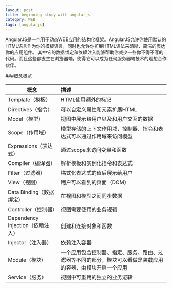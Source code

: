 ```yaml
---
layout: post
title: beginning study with angularjs
category: WEB
tags: [angularjs]
---
```


AngularJS是一个用于动态WEB应用的结构化框架。AngularJS允许你使用默认的HTML语言作为你的模板语言，同时也允许你扩展HTML语法来清晰、简洁的表达你的应用组件。
其中它的数据绑定和依赖注入能够帮助你减少一些你不得不写的代码。而且这些都发生在浏览器端，使得它可以成为任何服务器端技术的理想合作伙伴。
<!--more-->
###概念概览

|概念|描述|
|---|:---|
|Template（模板）|HTML使用额外的标记|
|Directives（指令）|可以自定义属性和元素扩展HTML|
|Model（模型）|视图中展示给用户以及和用户交互的数据|
|Scope（作用域）|模型存储的上下文作用域，控制器、指令和表达式可以通过作用域来访问模型|
|Expressions（表达式）|通过scope来访问变量和函数|
|Compiler（编译器）|解析模板和实例化指令和表达式|
|Filter（过滤器）|格式化表达式的值后展示给用户|
|View（视图）|用户可以看到的页面（DOM）|
|Data Binding（数据绑定）|在视图和模型之间同步数据|
|Controller（控制器）|视图需要使用的业务逻辑|
|Dependency Injection（依赖注入）|创建和连接对象和函数|
|Injector（注入器）|依赖注入容器|
|Module（模块）| 一个应用包含控制器、指定、服务、路由、过滤器等不同的部分，模块可以看做是装载应用的容器，由模块开启一个应用|
|Service（服务）|视图中可重用的独立的业务逻辑|


